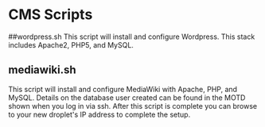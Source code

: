 # CMS Scripts

##wordpress.sh
This script will install and configure Wordpress.  This stack includes Apache2, PHP5, and MySQL. 

## mediawiki.sh
This script will install and configure MediaWiki with Apache, PHP, and MySQL.  Details on the database user created can be found in the MOTD shown when you log in via ssh.  After this script is complete you can browse to your new droplet's IP address to complete the setup.